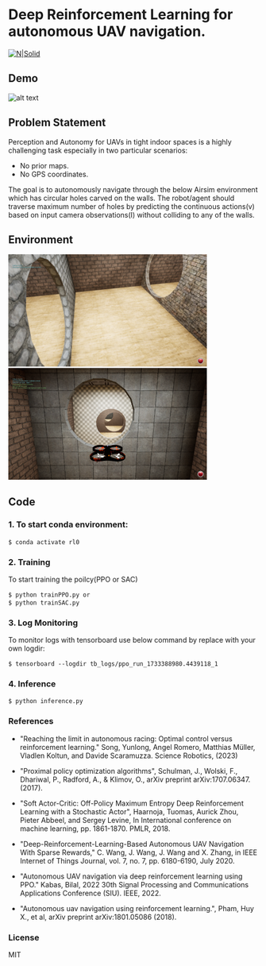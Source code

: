 
# Deep Reinforcement Learning for autonomous UAV navigation.	
[comment]: <>  (## _The Last Markdown Editor, Ever_)

[![N|Solid](https://cldup.com/dTxpPi9lDf.thumb.png)](https://nodesource.com/products/nsolid)

## Demo
![alt text](assets/simulation_SAC.gif)

## Problem Statement
 Perception and Autonomy for UAVs in tight indoor spaces is a highly challenging task especially in two particular scenarios:
- No prior maps.
- No GPS coordinates.

The goal is to autonomously navigate through the below Airsim environment which has circular holes carved on the walls. The robot/agent should traverse maximum number of holes by predicting the continuous actions(v) based on input camera observations(I) without colliding to any of the walls.
## Environment
<p float="left">
  <img src="./assets/Env1.png" width="400" />
  <img src="./assets/Env2.png" width="400" /> 
</p>
    
## Code
### 1. To start conda environment:
```
$ conda activate rl0
```
<!---
Go to the below location and then start `TrainEnv.exe` present at below location
```
$ .\RL-UAV\Airsim-Env\TrainEnv
```
-->

### 2. Training
To start training the poilcy(PPO or SAC)
```
$ python trainPPO.py or
$ python trainSAC.py
```

### 3. Log Monitoring
To monitor logs with tensorboard use below command by replace with your own logdir:
```
$ tensorboard --logdir tb_logs/ppo_run_1733388980.4439118_1
```

### 4. Inference

```
$ python inference.py
```
<!-- To start inference start `TestEnv.exe` present at below location:
```
$ .\RL-UAV\Airsim-Env\TrainEnv`
``` -->


### References 
+ "Reaching the limit in autonomous racing: Optimal control versus reinforcement learning." Song, Yunlong, Angel Romero, Matthias Müller, Vladlen Koltun, and Davide Scaramuzza. Science Robotics, (2023)

+  "Proximal policy optimization algorithms", Schulman, J., Wolski, F., Dhariwal, P., Radford, A., & Klimov, O., arXiv preprint arXiv:1707.06347.  (2017). 

+ "Soft Actor-Critic: Off-Policy Maximum Entropy Deep Reinforcement Learning with a Stochastic Actor", Haarnoja, Tuomas, Aurick Zhou, Pieter Abbeel, and Sergey Levine, In International conference on machine learning, pp. 1861-1870. PMLR, 2018.

+ "Deep-Reinforcement-Learning-Based Autonomous UAV Navigation With Sparse Rewards," C. Wang, J. Wang, J. Wang and X. Zhang, in IEEE Internet of Things Journal, vol. 7, no. 7, pp. 6180-6190, July 2020.

+ "Autonomous UAV navigation via deep reinforcement learning using PPO." Kabas, Bilal, 2022 30th Signal Processing and Communications Applications Conference (SIU). IEEE, 2022.

+ "Autonomous uav navigation using reinforcement learning.", Pham, Huy X., et al, arXiv preprint arXiv:1801.05086 (2018).



### License

MIT



